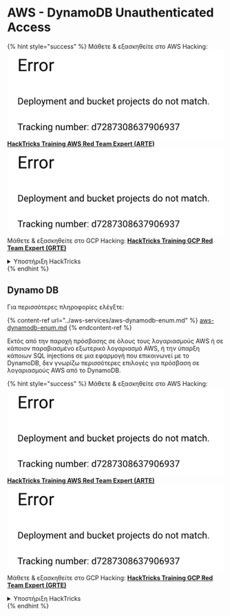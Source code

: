 # AWS - DynamoDB Unauthenticated Access

{% hint style="success" %}
Μάθετε & εξασκηθείτε στο AWS Hacking:<img src="../../../.gitbook/assets/image (1) (1).png" alt="" data-size="line">[**HackTricks Training AWS Red Team Expert (ARTE)**](https://training.hacktricks.xyz/courses/arte)<img src="../../../.gitbook/assets/image (1) (1).png" alt="" data-size="line">\
Μάθετε & εξασκηθείτε στο GCP Hacking: <img src="../../../.gitbook/assets/image (2).png" alt="" data-size="line">[**HackTricks Training GCP Red Team Expert (GRTE)**<img src="../../../.gitbook/assets/image (2).png" alt="" data-size="line">](https://training.hacktricks.xyz/courses/grte)

<details>

<summary>Υποστήριξη HackTricks</summary>

* Ελέγξτε τα [**σχέδια συνδρομής**](https://github.com/sponsors/carlospolop)!
* **Εγγραφείτε στην** 💬 [**ομάδα Discord**](https://discord.gg/hRep4RUj7f) ή στην [**ομάδα telegram**](https://t.me/peass) ή **ακολουθήστε** μας στο **Twitter** 🐦 [**@hacktricks\_live**](https://twitter.com/hacktricks\_live)**.**
* **Μοιραστείτε κόλπα hacking υποβάλλοντας PRs στα** [**HackTricks**](https://github.com/carlospolop/hacktricks) και [**HackTricks Cloud**](https://github.com/carlospolop/hacktricks-cloud) github repos.

</details>
{% endhint %}

## Dynamo DB

Για περισσότερες πληροφορίες ελέγξτε:

{% content-ref url="../aws-services/aws-dynamodb-enum.md" %}
[aws-dynamodb-enum.md](../aws-services/aws-dynamodb-enum.md)
{% endcontent-ref %}

Εκτός από την παροχή πρόσβασης σε όλους τους λογαριασμούς AWS ή σε κάποιον παραβιασμένο εξωτερικό λογαριασμό AWS, ή την ύπαρξη κάποιων SQL injections σε μια εφαρμογή που επικοινωνεί με το DynamoDB, δεν γνωρίζω περισσότερες επιλογές για πρόσβαση σε λογαριασμούς AWS από το DynamoDB.

{% hint style="success" %}
Μάθετε & εξασκηθείτε στο AWS Hacking:<img src="../../../.gitbook/assets/image (1) (1).png" alt="" data-size="line">[**HackTricks Training AWS Red Team Expert (ARTE)**](https://training.hacktricks.xyz/courses/arte)<img src="../../../.gitbook/assets/image (1) (1).png" alt="" data-size="line">\
Μάθετε & εξασκηθείτε στο GCP Hacking: <img src="../../../.gitbook/assets/image (2).png" alt="" data-size="line">[**HackTricks Training GCP Red Team Expert (GRTE)**<img src="../../../.gitbook/assets/image (2).png" alt="" data-size="line">](https://training.hacktricks.xyz/courses/grte)

<details>

<summary>Υποστήριξη HackTricks</summary>

* Ελέγξτε τα [**σχέδια συνδρομής**](https://github.com/sponsors/carlospolop)!
* **Εγγραφείτε στην** 💬 [**ομάδα Discord**](https://discord.gg/hRep4RUj7f) ή στην [**ομάδα telegram**](https://t.me/peass) ή **ακολουθήστε** μας στο **Twitter** 🐦 [**@hacktricks\_live**](https://twitter.com/hacktricks\_live)**.**
* **Μοιραστείτε κόλπα hacking υποβάλλοντας PRs στα** [**HackTricks**](https://github.com/carlospolop/hacktricks) και [**HackTricks Cloud**](https://github.com/carlospolop/hacktricks-cloud) github repos.

</details>
{% endhint %}
